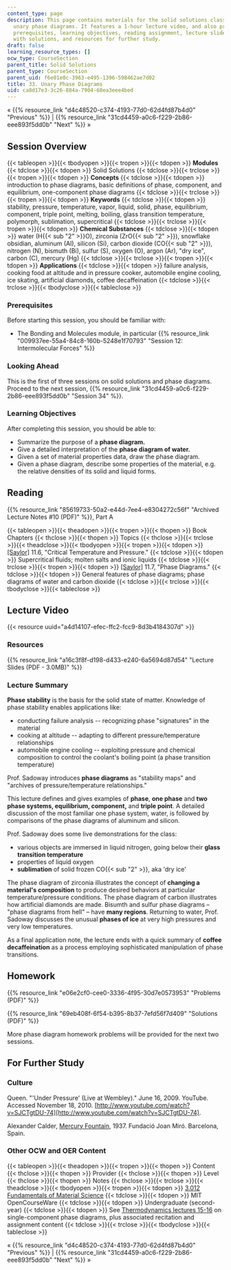 ```yaml
---
content_type: page
description: This page contains materials for the solid solutions class session on
  unary phase diagrams. It features a 1-hour lecture video, and also presents the
  prerequisites, learning objectives, reading assignment, lecture slides, homework
  with solutions, and resources for further study.
draft: false
learning_resource_types: []
ocw_type: CourseSection
parent_title: Solid Solutions
parent_type: CourseSection
parent_uid: f6e01e0c-3963-e495-1396-598462ae7d02
title: 33. Unary Phase Diagrams
uid: ca8d17e3-3c26-884a-7904-68ea3eee4bed
---
```

« {{% resource_link "d4c48520-c374-4193-77d0-62d4fd87b4d0" "Previous" %}} | {{% resource_link "31cd4459-a0c6-f229-2b86-eee893f5dd0b" "Next" %}} »

## Session Overview

{{< tableopen >}}{{< tbodyopen >}}{{< tropen >}}{{< tdopen >}}
**Modules**
{{< tdclose >}}{{< tdopen >}}
Solid Solutions
{{< tdclose >}}{{< trclose >}}{{< tropen >}}{{< tdopen >}}
**Concepts**
{{< tdclose >}}{{< tdopen >}}
introduction to phase diagrams, basic definitions of phase, component, and equilibrium, one-component phase diagrams
{{< tdclose >}}{{< trclose >}}{{< tropen >}}{{< tdopen >}}
**Keywords**
{{< tdclose >}}{{< tdopen >}}
stability, pressure, temperature, vapor, liquid, solid, phase, equilibrium, component, triple point, melting, boiling, glass transition temperature, polymorph, sublimation, supercritical
{{< tdclose >}}{{< trclose >}}{{< tropen >}}{{< tdopen >}}
**Chemical Substances**
{{< tdclose >}}{{< tdopen >}}
water (H{{< sub "2" >}}O), zirconia (ZrO{{< sub "2" >}}), snowflake obsidian, aluminum (Al), silicon (Si), carbon dioxide (CO{{< sub "2" >}}), nitrogen (N), bismuth (Bi), sulfur (S), oxygen (O), argon (Ar), "dry ice", carbon (C), mercury (Hg)
{{< tdclose >}}{{< trclose >}}{{< tropen >}}{{< tdopen >}}
**Applications**
{{< tdclose >}}{{< tdopen >}}
failure analysis, cooking food at altitude and in pressure cooker, automobile engine cooling, ice skating, artificial diamonds, coffee decaffeination
{{< tdclose >}}{{< trclose >}}{{< tbodyclose >}}{{< tableclose >}}

### Prerequisites

Before starting this session, you should be familiar with:

- The Bonding and Molecules module, in particular {{% resource_link "009937ee-55a4-84c8-160b-5248e1f70793" "Session 12: Intermolecular Forces" %}}

### Looking Ahead

This is the first of three sessions on solid solutions and phase diagrams. Proceed to the next session, {{% resource_link "31cd4459-a0c6-f229-2b86-eee893f5dd0b" "Session 34" %}}.

### Learning Objectives

After completing this session, you should be able to:

- Summarize the purpose of a **phase diagram.**
- Give a detailed interpretation of the **phase diagram of water.**
- Given a set of material properties data, draw the phase diagram.
- Given a phase diagram, describe some properties of the material, e.g. the relative densities of its solid and liquid forms.

## Reading

{{% resource_link "85619733-50a2-e44d-7ee4-e8304272c56f" "Archived Lecture Notes #10 (PDF)" %}}, Part A

{{< tableopen >}}{{< theadopen >}}{{< tropen >}}{{< thopen >}}
Book Chapters
{{< thclose >}}{{< thopen >}}
Topics
{{< thclose >}}{{< trclose >}}{{< theadclose >}}{{< tbodyopen >}}{{< tropen >}}{{< tdopen >}}
[\[Saylor\]](https://saylordotorg.github.io/text_general-chemistry-principles-patterns-and-applications-v1.0/s15-06-critical-temperature-and-press.html) 11.6, "Critical Temperature and Pressure."
{{< tdclose >}}{{< tdopen >}}
Supercritical fluids; molten salts and ionic liquids
{{< tdclose >}}{{< trclose >}}{{< tropen >}}{{< tdopen >}}
[\[Saylor\]](https://saylordotorg.github.io/text_general-chemistry-principles-patterns-and-applications-v1.0/s15-07-phase-diagrams.html) 11.7, "Phase Diagrams."
{{< tdclose >}}{{< tdopen >}}
General features of phase diagrams; phase diagrams of water and carbon dioxide
{{< tdclose >}}{{< trclose >}}{{< tbodyclose >}}{{< tableclose >}}

## Lecture Video

{{< resource uuid="a4d14107-efec-ffc2-fcc9-8d3b4184307d" >}}

### Resources

{{% resource_link "a16c3f8f-d198-d433-e240-6a5694d87d54" "Lecture Slides (PDF - 3.0MB)" %}}

### Lecture Summary

**Phase stability** is the basis for the solid state of matter. Knowledge of phase stability enables applications like:

- conducting failure analysis -- recognizing phase "signatures" in the material
- cooking at altitude -- adapting to different pressure/temperature relationships
- automobile engine cooling -- exploiting pressure and chemical composition to control the coolant's boiling point (a phase transition temperature)

Prof. Sadoway introduces **phase diagrams** as "stability maps" and "archives of pressure/temperature relationships."

This lecture defines and gives examples of **phase**, **one phase** and **two phase systems, equilibrium, component,** and **triple point**. A detailed discussion of the most familiar one phase system, water, is followed by comparisons of the phase diagrams of aluminum and silicon.

Prof. Sadoway does some live demonstrations for the class:

- various objects are immersed in liquid nitrogen, going below their **glass transition temperature**
- properties of liquid oxygen
- **sublimation** of solid frozen CO{{< sub "2" >}}, aka 'dry ice'

The phase diagram of zirconia illustrates the concept of **changing a material's composition** to produce desired behaviors at particular temperature/pressure conditions. The phase diagram of carbon illustrates how artificial diamonds are made. Bisumth and sulfur phase diagrams – "phase diagrams from hell" – have **many regions**. Returning to water, Prof. Sadoway discusses the unusual **phases of ice** at very high pressures and very low temperatures.

As a final application note, the lecture ends with a quick summary of **coffee decaffeination** as a process employing sophisticated manipulation of phase transitions.

## Homework

{{% resource_link "e06e2cf0-cee0-3336-4f95-30d7e0573953" "Problems (PDF)" %}}

{{% resource_link "69eb408f-6f54-b395-8b37-7efd56f7d409" "Solutions (PDF)" %}}

More phase diagram homework problems will be provided for the next two sessions.

## For Further Study

### Culture

Queen. "'Under Pressure' (Live at Wembley)." June 16, 2009. YouTube. Accessed November 18, 2010. [http://www.youtube.com/watch?v=SJCTgtDU-74](http://www.youtube.com/watch?v=SJCTgtDU-74).

Alexander Calder, [Mercury Fountain](https://calder.org/works/unusual-project/mercury-fountain-1937/), 1937. Fundació Joan Miró. Barcelona, Spain.

### Other OCW and OER Content

{{< tableopen >}}{{< theadopen >}}{{< tropen >}}{{< thopen >}}
Content
{{< thclose >}}{{< thopen >}}
Provider
{{< thclose >}}{{< thopen >}}
Level
{{< thclose >}}{{< thopen >}}
Notes
{{< thclose >}}{{< trclose >}}{{< theadclose >}}{{< tbodyopen >}}{{< tropen >}}{{< tdopen >}}
[3.012 Fundamentals of Material Science](https://ocw.mit.edu/courses/3-012-fundamentals-of-materials-science-fall-2005/)
{{< tdclose >}}{{< tdopen >}}
MIT OpenCourseWare
{{< tdclose >}}{{< tdopen >}}
Undergraduate (second-year)
{{< tdclose >}}{{< tdopen >}}
See [Thermodynamics lectures 15-16](https://ocw.mit.edu/courses/3-012-fundamentals-of-materials-science-fall-2005/pages/lecture-notes/) on single-component phase diagrams, plus associated recitation and assignment content
{{< tdclose >}}{{< trclose >}}{{< tbodyclose >}}{{< tableclose >}}

« {{% resource_link "d4c48520-c374-4193-77d0-62d4fd87b4d0" "Previous" %}} | {{% resource_link "31cd4459-a0c6-f229-2b86-eee893f5dd0b" "Next" %}} »